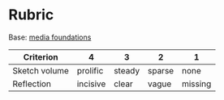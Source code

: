 # Rubric
Base: [media foundations](../../shared/assessment/rubrics/media-foundations.md)

| Criterion | 4 | 3 | 2 | 1 |
|---|---|---|---|---|
| Sketch volume | prolific | steady | sparse | none |
| Reflection | incisive | clear | vague | missing |
